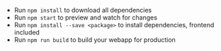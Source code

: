 - Run `npm install` to download all dependencies
- Run `npm start` to preview and watch for changes
- Run `npm install --save <package>` to install dependencies, frontend included
- Run `npm run build` to build your webapp for production
